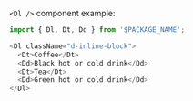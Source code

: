 `<Dl />` component example:

```js
import { Dl, Dt, Dd } from '$PACKAGE_NAME';

<Dl className="d-inline-block">
  <Dt>Coffee</Dt>
  <Dd>Black hot or cold drink</Dd>
  <Dt>Tea</Dt>
  <Dd>Green hot or cold drink</Dd>
</Dl>
```

